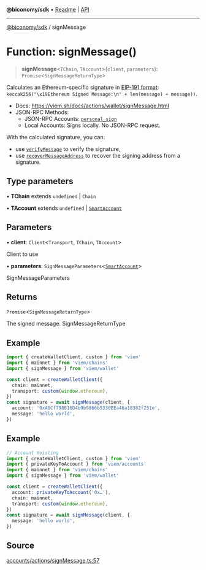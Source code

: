 **@biconomy/sdk** • [Readme](../README.md) \| [API](../globals.md)

***

[@biconomy/sdk](../README.md) / signMessage

# Function: signMessage()

> **signMessage**\<`TChain`, `TAccount`\>(`client`, `parameters`): `Promise`\<`SignMessageReturnType`\>

Calculates an Ethereum-specific signature in [EIP-191 format](https://eips.ethereum.org/EIPS/eip-191): `keccak256("\x19Ethereum Signed Message:\n" + len(message) + message))`.

- Docs: https://viem.sh/docs/actions/wallet/signMessage.html
- JSON-RPC Methods:
  - JSON-RPC Accounts: [`personal_sign`](https://docs.metamask.io/guide/signing-data.html#personal-sign)
  - Local Accounts: Signs locally. No JSON-RPC request.

With the calculated signature, you can:
- use [`verifyMessage`](https://viem.sh/docs/utilities/verifyMessage.html) to verify the signature,
- use [`recoverMessageAddress`](https://viem.sh/docs/utilities/recoverMessageAddress.html) to recover the signing address from a signature.

## Type parameters

• **TChain** extends `undefined` \| `Chain`

• **TAccount** extends `undefined` \| [`SmartAccount`](../type-aliases/SmartAccount.md)

## Parameters

• **client**: `Client`\<`Transport`, `TChain`, `TAccount`\>

Client to use

• **parameters**: `SignMessageParameters`\<[`SmartAccount`](../type-aliases/SmartAccount.md)\>

SignMessageParameters

## Returns

`Promise`\<`SignMessageReturnType`\>

The signed message. SignMessageReturnType

## Example

```ts
import { createWalletClient, custom } from 'viem'
import { mainnet } from 'viem/chains'
import { signMessage } from 'viem/wallet'

const client = createWalletClient({
  chain: mainnet,
  transport: custom(window.ethereum),
})
const signature = await signMessage(client, {
  account: '0xA0Cf798816D4b9b9866b5330EEa46a18382f251e',
  message: 'hello world',
})
```

## Example

```ts
// Account Hoisting
import { createWalletClient, custom } from 'viem'
import { privateKeyToAccount } from 'viem/accounts'
import { mainnet } from 'viem/chains'
import { signMessage } from 'viem/wallet'

const client = createWalletClient({
  account: privateKeyToAccount('0x…'),
  chain: mainnet,
  transport: custom(window.ethereum),
})
const signature = await signMessage(client, {
  message: 'hello world',
})
```

## Source

[accounts/actions/signMessage.ts:57](https://github.com/bcnmy/sdk/blob/main/src/accounts/actions/signMessage.ts#L57)
